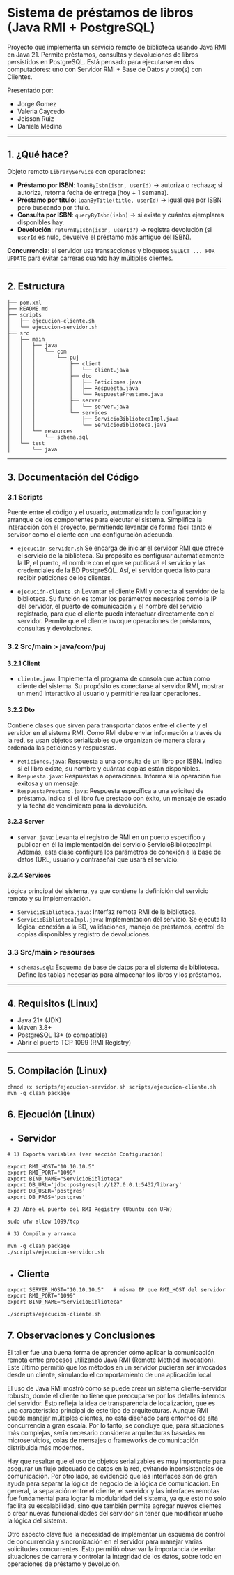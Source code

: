 # Sistema de préstamos de libros (Java RMI + PostgreSQL)

Proyecto que implementa un servicio remoto de biblioteca usando Java RMI en Java 21.
Permite préstamos, consultas y devoluciones de libros persistidos en PostgreSQL.
Está pensado para ejecutarse en dos computadores: uno con Servidor RMI + Base de Datos y otro(s) con Clientes.

Presentado por:
- Jorge Gomez
- Valeria Caycedo
- Jeisson Ruiz
- Daniela Medina
  
---

## 1. ¿Qué hace?

Objeto remoto `LibraryService` con operaciones:

- **Préstamo por ISBN**: `loanByIsbn(isbn, userId)` → autoriza o rechaza; si autoriza, retorna fecha de entrega (hoy + 1 semana).
- **Préstamo por título**: `loanByTitle(title, userId)` → igual que por ISBN pero buscando por título.
- **Consulta por ISBN**: `queryByIsbn(isbn)` → si existe y cuántos ejemplares disponibles hay.
- **Devolución**: `returnByIsbn(isbn, userId?)` → registra devolución (si `userId` es nulo, devuelve el préstamo más antiguo del ISBN).

**Concurrencia**: el servidor usa transacciones y bloqueos `SELECT ... FOR UPDATE` para evitar carreras cuando hay múltiples clientes.

---

## 2. Estructura
``` 
├── pom.xml
├── README.md
├── scripts
│   ├── ejecucion-cliente.sh
│   └── ejecucion-servidor.sh
├── src
│   ├── main
│   │   ├── java
│   │   │   └── com
│   │   │       └── puj
│   │   │           ├── client
│   │   │           │   └── client.java
│   │   │           ├── dto
│   │   │           │   ├── Peticiones.java
│   │   │           │   ├── Respuesta.java
│   │   │           │   └── RespuestaPrestamo.java
│   │   │           ├── server
│   │   │           │   └── server.java
│   │   │           └── services
│   │   │               ├── ServicioBibliotecaImpl.java
│   │   │               └── ServicioBiblioteca.java
│   │   └── resources
│   │       └── schema.sql
│   └── test
│       └── java

```
---
## 3. Documentación del Código 

### 3.1 Scripts

Puente entre el código y el usuario, automatizando la configuración y arranque de los componentes para ejecutar el sistema. Simplifica la interacción con el proyecto, permitiendo levantar de forma fácil tanto el servisor como el cliente con una configuración adecuada. 

-  `ejecución-servidor.sh`
Se encarga de iniciar el servidor RMI que ofrece el servicio de la biblioteca. Su propósito es configurar automáticamente la IP, el puerto, el nombre con el que se publicará el servicio y las credenciales de la BD PostgreSQL. Así, el servidor queda listo para recibir peticiones de los clientes.

- `ejecución-cliente.sh`
Levantar el cliente RMI y conecta al servidor de la biblioteca. Su función es tomar los parámetros necesarios como la IP del servidor, el puerto de comunicación y el nombre del servicio registrado, para que el cliente pueda interactuar directamente con el servidor. Permite que el cliente invoque operaciones de préstamos, consultas y devoluciones.

### 3.2 Src/main > java/com/puj

#### 3.2.1 Client

-  `cliente.java`: Implementa el programa de consola que actúa como cliente del sistema. Su propósito es conectarse al servidor RMI, mostrar un menú interactivo al usuario y permitirle realizar operaciones.

#### 3.2.2 Dto

Contiene clases que sirven para transportar datos entre el cliente y el servidor en el sistema RMI. Como RMI debe enviar información a través de la red, se usan objetos serializables que organizan de manera clara y ordenada las peticiones y respuestas.

-  `Peticiones.java`: Respuesta a una consulta de un libro por ISBN. Indica si el libro existe, su nombre y cuántas copias están disponibles.
-  `Respuesta.java`: Respuestas a operaciones. Informa si la operación fue exitosa y un mensaje.
-  `RespuestaPrestamo.java`: Respuesta específica a una solicitud de préstamo. Indica si el libro fue prestado con éxito, un mensaje de estado y la fecha de vencimiento para la devolución.

#### 3.2.3 Server

-  `server.java`: Levanta el registro de RMI en un puerto específico y publicar en él la implementación del servicio ServicioBibliotecaImpl. Además, esta clase configura los parámetros de conexión a la base de datos (URL, usuario y contraseña) que usará el servicio.

#### 3.2.4 Services

Lógica principal del sistema, ya que contiene la definición del servicio remoto y su implementación.

-  `ServicioBiblioteca.java`: Interfaz remota RMI de la biblioteca.
-  `ServicioBibliotecaImpl.java`: Implementación del servicio. Se ejecuta la lógica: conexión a la BD, validaciones, manejo de préstamos, control de copias disponibles y registro de devoluciones.

### 3.3 Src/main > resourses

-  `schemas.sql`: Esquema de base de datos para el sistema de biblioteca. Define las tablas necesarias para almacenar los libros y los préstamos.

---

## 4. Requisitos (Linux)

- Java 21+ (JDK)
- Maven 3.8+
- PostgreSQL 13+ (o compatible)
- Abrir el puerto TCP 1099 (RMI Registry)

---
## 5. Compilación (Linux)

```
chmod +x scripts/ejecucion-servidor.sh scripts/ejecucion-cliente.sh
mvn -q clean package
```
## 6. Ejecución (Linux)

- <h2>Servidor</h2>

```
# 1) Exporta variables (ver sección Configuración)

export RMI_HOST="10.10.10.5"
export RMI_PORT="1099"
export BIND_NAME="ServicioBiblioteca"
export DB_URL='jdbc:postgresql://127.0.0.1:5432/library'
export DB_USER='postgres'
export DB_PASS='postgres'

# 2) Abre el puerto del RMI Registry (Ubuntu con UFW)

sudo ufw allow 1099/tcp

# 3) Compila y arranca

mvn -q clean package
./scripts/ejecucion-servidor.sh
```

- <h2>Cliente</h2>

```
export SERVER_HOST="10.10.10.5"   # misma IP que RMI_HOST del servidor
export RMI_PORT="1099"
export BIND_NAME="ServicioBiblioteca"

./scripts/ejecucion-cliente.sh  

```

## 7. Observaciones y Conclusiones

El taller fue una buena forma de aprender cómo aplicar la comunicación remota entre procesos utilizando Java RMI (Remote Method Invocation). Este último permitió que los métodos en un servidor pudieran ser invocados desde un cliente, simulando el comportamiento de una aplicación local. 

El uso de Java RMI mostró cómo se puede crear un sistema cliente-servidor robusto, donde el cliente no tiene que preocuparse por los detalles internos del servidor. Esto refleja la idea de transparencia de localización, que es una característica principal de este tipo de arquitecturas.
Aunque RMI puede manejar múltiples clientes, no está diseñado para entornos de alta concurrencia a gran escala. Por lo tanto, se concluye que, para situaciones más complejas, sería necesario considerar arquitecturas basadas en microservicios, colas de mensajes o frameworks de comunicación distribuida más modernos.

Hay que resaltar que el uso de objetos serializables es muy importante para asegurar un flujo adecuado de datos en la red, evitando inconsistencias de comunicación. Por otro lado, se evidenció que las interfaces son de gran ayuda para separar la lógica de negocio de la lógica de comunicación. En general, la separación entre el cliente, el servidor y las interfaces remotas fue fundamental para lograr la modularidad del sistema, ya que esto no solo facilita su escalabilidad, sino que también permite agregar nuevos clientes o crear nuevas funcionalidades del servidor sin tener que modificar mucho la lógica del sistema. 

Otro aspecto clave fue la necesidad de implementar un esquema de control de concurrencia y sincronización en el servidor para manejar varias solicitudes concurrentes. Esto permitió observar la importancia de evitar situaciones de carrera y controlar la integridad de los datos, sobre todo en operaciones de préstamo y devolución. 









